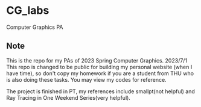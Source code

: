 # CG_labs
Computer Graphics PA

## Note
This is the repo for my PAs of 2023 Spring Computer Graphics. 2023/7/1 This repo is changed to be public for building my personal website (when I have time), so don't copy my homework if you are a student from THU who is also doing these tasks. You may view my codes for reference.

The project is finished in PT, my references include smallpt(not helpful) and Ray Tracing in One Weekend Series(very helpful).
